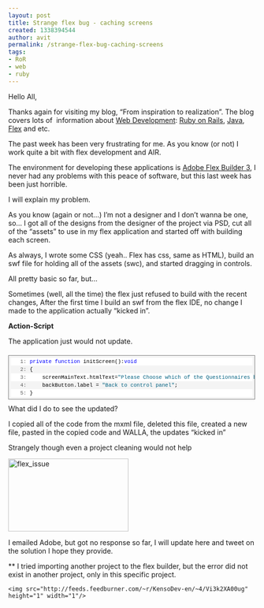 ```yaml
---
layout: post
title: Strange flex bug - caching screens
created: 1338394544
author: avit
permalink: /strange-flex-bug-caching-screens
tags:
- RoR
- web
- ruby
---
```

<p>Hello All,</p>

<p>Thanks again for visiting my blog, “From inspiration to realization”. The blog covers lots of  information about <a href='http://www.kensodev.com' title='Web Development'>Web Development</a>: <a href='http://www.kensodev.com/category/ruby-on-rails/' title='Ruby On Rails'>Ruby on Rails</a>, <a href='http://www.kensodev.com/category/java/' title='Java'>Java</a>, <a href='http://www.kensodev.com/category/flex/' title='Flex'>Flex</a> and etc.</p>

<p>The past week has been very frustrating for me. As you know (or not) I work quite a bit with flex development and AIR.</p>

<p>The environment for developing these applications is <a href='http://www.adobe.com/products/flex/' target='_blank'>Adobe Flex Builder 3</a>, I never had any problems with this peace of software, but this last week has been just horrible.</p>

<p>I will explain my problem.</p>

<p>As you know (again or not…) I’m not a designer and I don’t wanna be one, so… I got all of the designs from the designer of the project via PSD, cut all of the “assets” to use in my flex application and started off with building each screen.</p>

<p>As always, I wrote some CSS (yeah.. Flex has css, same as HTML), build an swf file for holding all of the assets (swc), and started dragging in controls.</p>

<p>All pretty basic so far, but…</p>

<p>Sometimes (well, all the time) the flex just refused to build with the recent changes, After the first time I build an swf from the flex IDE, no change I made to the application actually “kicked in”.</p>
<strong>Action-Script
</strong>
<p>The application just would not update. <div style='border: 1px solid gray; padding: 4px; font-size: 8pt; margin: 20px 0px 10px; overflow: auto; width: 97.5%; cursor: text; max-height: 200px; line-height: 12pt; font-family: consolas,&apos;Courier New&apos;,courier,monospace; background-color: #f4f4f4;'>
<div style='padding: 0px; font-size: 8pt; overflow: visible; width: 100%; color: black; border-style: none; line-height: 12pt; font-family: consolas,&apos;Courier New&apos;,courier,monospace; background-color: #f4f4f4;'>
<pre style='padding: 0px; font-size: 8pt; margin: 0em; overflow: visible; width: 100%; color: black; border-style: none; line-height: 12pt; font-family: consolas,&apos;Courier New&apos;,courier,monospace; background-color: white;'><span style='color: #606060;'>   1:</span> <span style='color: #0000ff;'>private</span> <span style='color: #0000ff;'>function</span> initScreen():<span style='color: #0000ff;'>void</span></pre>
<pre style='padding: 0px; font-size: 8pt; margin: 0em; overflow: visible; width: 100%; color: black; border-style: none; line-height: 12pt; font-family: consolas,&apos;Courier New&apos;,courier,monospace; background-color: #f4f4f4;'><span style='color: #606060;'>   2:</span> {</pre>
<pre style='padding: 0px; font-size: 8pt; margin: 0em; overflow: visible; width: 100%; color: black; border-style: none; line-height: 12pt; font-family: consolas,&apos;Courier New&apos;,courier,monospace; background-color: white;'><span style='color: #606060;'>   3:</span>     screenMainText.htmlText=<span style='color: #006080;'>"Please Choose which of the Questionnaires below you would like to compile for your Survey"</span>;</pre>
<pre style='padding: 0px; font-size: 8pt; margin: 0em; overflow: visible; width: 100%; color: black; border-style: none; line-height: 12pt; font-family: consolas,&apos;Courier New&apos;,courier,monospace; background-color: #f4f4f4;'><span style='color: #606060;'>   4:</span>     backButton.label = <span style='color: #006080;'>"Back to control panel"</span>;</pre>
<pre style='padding: 0px; font-size: 8pt; margin: 0em; overflow: visible; width: 100%; color: black; border-style: none; line-height: 12pt; font-family: consolas,&apos;Courier New&apos;,courier,monospace; background-color: white;'><span style='color: #606060;'>   5:</span> }</pre>
</div>
</div> What did I do to see the updated?</p>

<p>I copied all of the code from the mxml file, deleted this file, created a new file, pasted in the copied code and WALLA, the updates “kicked in”</p>

<p>Strangely though even a project cleaning would not help</p>
<a href='http://www.kensodev.com/wp-content/uploads/2009/03/flex-issue.jpg'><img alt='flex_issue' border='0' height='148' src='http://www.kensodev.com/wp-content/uploads/2009/03/flex-issue-thumb.jpg' style='border-width: 0px;' width='244' /></a>
<p>I emailed Adobe, but got no response so far, I will update here and tweet on the solution I hope they provide.</p>

<p>** I tried importing another project to the flex builder, but the error did not exist in another project, only in this specific project.</p>
      
    <img src="http://feeds.feedburner.com/~r/KensoDev-en/~4/Vi3k2XA00ug" height="1" width="1"/>
